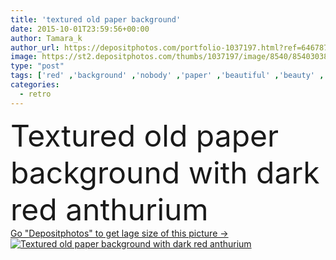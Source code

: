 ```yaml
---
title: 'textured old paper background'
date: 2015-10-01T23:59:56+00:00
author: Tamara_k
author_url: https://depositphotos.com/portfolio-1037197.html?ref=64678756
image: https://st2.depositphotos.com/thumbs/1037197/image/8540/85403038/api_thumb_450.jpg?forcejpeg=true
type: "post"
tags: ['red' ,'background' ,'nobody' ,'paper' ,'beautiful' ,'beauty' ,'nature' ,'plant' ,'texture' ,'petal' ,'bloom' ,'blooming' ,'flora' ,'floral' ,'flower' ,'natural' ,'brown' ,'pattern' ,'dark' ,'style' ,'antique' ,'grunge' ,'old' ,'retro' ,'vintage' ,'tropical' ,'purple' ,'stylish' ,'sepia' ,'copyspace' ,'aged' ,'wallpaper' ,'textured' ,'weathered' ,'damaged' ,'stained' ,'dry' ,'spots' ,'unusual' ,'exotic' ,'copy space' ,'stripes' ,'flowering' ,'interesting' ,'fibers' ,'filtered' ,'anthurium' ,'laceleaf' ,'filtered look' ,'textured old paper background' ]
categories: 
  - retro
---
```

<div aling="center">
            <font size="60"> Textured old paper background with dark red anthurium</font>   
</div>
<div>
    <a href='https://st2.depositphotos.com/thumbs/1037197/image/8540/85403038/api_thumb_450.jpg?forcejpeg=true?ref=64678756' target=_blank > Go "Depositphotos" to get lage size of this picture ->
        <img href='https://st2.depositphotos.com/thumbs/1037197/image/8540/85403038/api_thumb_450.jpg?forcejpeg=true?ref=64678756' src='https://st2.depositphotos.com/1037197/8540/i/950/depositphotos_85403038-stock-photo-textured-old-paper-background.jpg?forcejpeg=true' alt='Textured old paper background with dark red anthurium' >
    </a>
</div>
